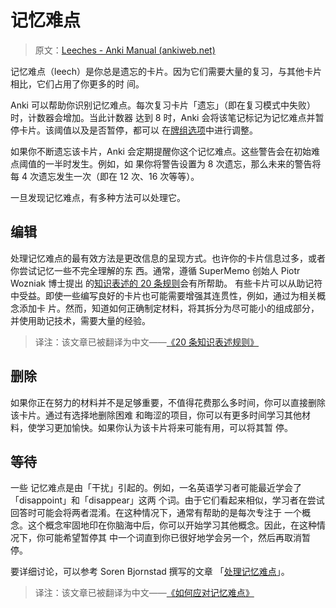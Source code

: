 # 记忆难点

> 原文：[Leeches - Anki Manual (ankiweb.net)](https://docs.ankiweb.net/leeches.html)

<!-- toc -->

记忆难点（leech）是你总是遗忘的卡片。因为它们需要大量的复习，与其他卡片相比，它们占用了你更多的时
间。

Anki 可以帮助你识别记忆难点。每次复习卡片「遗忘」（即在复习模式中失败）时，计数器会增加。当此计数器
达到 8 时，Anki 会将该笔记标记为记忆难点并暂停卡片。该阈值以及是否暂停，都可以
在[牌组选项](deck-options.md)中进行调整。

如果你不断遗忘该卡片，Anki 会定期提醒你这个记忆难点。这些警告会在初始难点阈值的一半时发生。例如，如
果你将警告设置为 8 次遗忘，那么未来的警告将每 4 次遗忘发生一次（即在 12 次、16 次等等）。

一旦发现记忆难点，有多种方法可以处理它。

## 编辑

处理记忆难点的最有效方法是更改信息的呈现方式。也许你的卡片信息过多，或者你尝试记忆一些不完全理解的东
西。通常，遵循 SuperMemo 创始人 Piotr Wozniak 博士提出
的[知识表述的 20 条规则](https://supermemo.guru/wiki/20_rules_of_knowledge_formulation)会有所帮助。
有些卡片可以从助记符中受益。即使一些编写良好的卡片也可能需要增强其连贯性，例如，通过为相关概念添加卡
片。然而，知道如何正确制定材料，将其拆分为尽可能小的组成部分，并使用助记技术，需要大量的经验。

> 译注：该文章已被翻译为中文——[《20 条知识表述规则》](https://zhuanlan.zhihu.com/p/269997143)

## 删除

如果你正在努力的材料并不是足够重要，不值得花费那么多时间，你可以直接删除该卡片。通过有选择地删除困难
和晦涩的项目，你可以有更多时间学习其他材料，使学习更加愉快。如果你认为该卡片将来可能有用，可以将其暂
停。

## 等待

一些 记忆难点是由「干扰」引起的。例如，一名英语学习者可能最近学会了「disappoint」和「disappear」这两
个词。由于它们看起来相似，学习者在尝试回答时可能会将两者混淆。在这种情况下，通常有帮助的是每次专注于
一个概念。这个概念牢固地印在你脑海中后，你可以开始学习其他概念。因此，在这种情况下，你可能希望暂停其
中一个词直到你已很好地学会另一个，然后再取消暂停。

要详细讨论，可以参考 Soren Bjornstad 撰写的文章
「[处理记忆难点](https://controlaltbackspace.org/leech/)」。

> 译注：该文章已被翻译为中文——[《如何应对记忆难点》](https://zhuanlan.zhihu.com/p/719174183)

